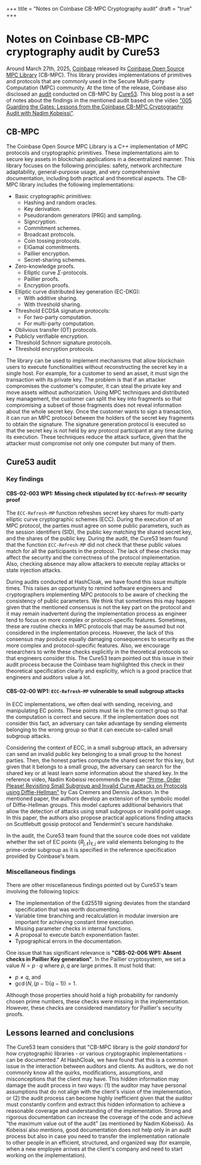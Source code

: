 +++
title = "Notes on Coinbase CB-MPC Cryptography audit"
draft = "true"
+++

# Notes on Coinbase CB-MPC cryptography audit by Cure53

Around March 27th, 2025, [Coinbase](https://www.coinbase.com) released its [Coinbase Open Source MPC Library](https://github.com/coinbase/cb-mpc) (CB-MPC). This library provides implementations of primitives and protocols that are commonly used in the Secure Multi-party Computation (MPC) community. At the time of the release, Coinbase also disclosed an [audit](https://github.com/coinbase/cb-mpc/blob/master/docs/cure53-audit.pdf) conducted on CB-MPC by [Cure53](https://cure53.de/). This blog post is a set of notes about the findings in the mentioned audit based on the video ["005 Guarding the Gates: Lessons from the Coinbase CB-MPC Cryptography Audit with Nadim Kobeissi"](https://youtu.be/2wR25jFgPSo).

## CB-MPC

The Coinbase Open Source MPC Library is a C++ implementation of MPC protocols and cryptographic primitives. These implementations aim to secure key assets in blockchain applications in a decentralized manner. This library focuses on the following principles: safety, network architecture adaptability, general-purpose usage, and very comprehensive documentation, including both practical and theoretical aspects. The CB-MPC library includes the following implementations:

- Basic cryptographic primitives:
    - Hashing and random oracles.
    - Key derivation.
    - Pseudorandom generators (PRG) and sampling.
    - Signcryption.
    - Commitment schemes.
    - Broadcast protocols.
    - Coin tossing protocols.
    - ElGamal commitments.
    - Paillier encryption. 
    - Secret-sharing schemes.
- Zero-knowledge proofs.
    - Elliptic curve $\Sigma$-protocols.
    - Paillier proofs.
    - Encryption proofs.
- Elliptic curve distributed key generation (EC-DKG):
    - With additive sharing.
    - With threshold sharing.
- Threshold ECDSA signature protocols:
    - For two-party computation.
    - For multi-party computation.
- Oblivious transfer (OT) protocols.
- Publicly verifiable encryption.
- Threshold Schnorr signature protocols.
- Threshold encryption protocols.

The library can be used to implement mechanisms that allow blockchain users to execute functionalities without reconstructing the secret key in a single host. For example, for a customer to send an asset, it must sign the transaction with its private key. The problem is that if an attacker compromises the customer's computer, it can steal the private key and move assets without authorization. Using MPC techniques and distributed key management, the customer can split the key into fragments so that compromising a subset of those fragments does not reveal information about the whole secret key. Once the customer wants to sign a transaction, it can run an MPC protocol between the holders of the secret key fragments to obtain the signature. The signature generation protocol is executed so that the secret key is not held by any protocol participant at any time during its execution. These techniques reduce the attack surface, given that the attacker must compromise not only one computer but many of them.

## Cure53 audit

### Key findings

#### CBS-02-003 WP1: Missing check stipulated by `ECC-Refresh-MP` security proof

The `ECC-Refresh-MP` function refreshes secret key shares for multi-party elliptic curve cryptographic schemes (ECC). During the execution of an MPC protocol, the parties must agree on some public parameters, such as the session identifiers (SID), the public key matching the shared secret key, and the shares of the public key. During the audit, the Cure53 team found that the function `ECC-Refresh-MP` did not check that these public values match for all the participants in the protocol. The lack of these checks may affect the security and the correctness of the protocol implementation. Also, checking absence may allow attackers to execute replay attacks or state injection attacks.

During audits conducted at HashCloak, we have found this issue multiple times. This raises an opportunity to remind software engineers and cryptographers implementing MPC protocols to be aware of checking the consistency of public parameters. We think that sometimes this may happen given that the mentioned consensus is not the key part on the protocol and it may remain inadvertent during the implementation process as engineer tend to focus on more complex or protocol-specific features. Sometimes, these are routine checks in MPC protocols that may be assumed but not considered in the implementation process. However, the lack of this consensus may produce equally damaging consequences to security as the more complex and protocol-specific features. Also, we encourage researchers to write these checks explicitly in the theoretical protocols so that engineers consider this. The Cure53 team pointed out this issue in their audit process because the Coinbase team highlighted this check in their theoretical specification clearly and explicitly, which is a good practice that engineers and auditors value a lot.

#### CBS-02-00 WP1: `ECC-Refresh-MP` vulnerable to small subgroup attacks

In ECC implementations, we often deal with sending, receiving, and manipulating EC points. These points must lie in the correct group so that the computation is correct and secure. If the implementation does not consider this fact, an adversary can take advantage by sending elements belonging to the wrong group so that it can execute so-called small subgroup attacks.

Considering the context of ECC, in a small subgroup attack, an adversary can send an invalid public key belonging to a small group to the honest parties. Then, the honest parties compute the shared secret for this key, but given that it belongs to a small group, the adversary can search for the shared key or at least learn some information about the shared key. In the reference video, Nadim Kobeissi recommends the paper ["Prime, Order Please! Revisiting Small Subgroup and Invalid Curve Attacks on Protocols using Diffie-Hellman"](https://eprint.iacr.org/2019/526) by Cas Cremers and Dennis Jackson. In the mentioned paper, the authors develop an extension of the symbolic model of Diffie-Hellman groups. This model captures additional behaviors that allow the detection of attacks using small subgroups or invalid point usage. In this paper, the authors also propose practical applications finding attacks on Scuttlebutt gossip protocol and Tendermint's secure handshake.

In the audit, the Cure53 team found that the source code does not validate whether the set of EC points $\{R_{j, \ell}\}_{\ell, j}$ are valid elements belonging to the prime-order subgroup as it is specified in the reference specification provided by Coinbase's team.

### Miscellaneous findings

There are other miscellaneous findings pointed out by Cure53's team involving the following topics:

- The implementation of the Ed25519 signing deviates from the standard specification that was worth documenting.
- Variable time branching and recalculation in modular inversion are important for achieving constant time execution.
- Missing parameter checks in internal functions.
- A proposal to execute batch exponentiation faster.
- Typographical errors in the documentation.

One issue that has significant relevance is **"CBS-02-006 WP1: Absent checks in Paillier Key generation"**. In the Paillier cryptosystem, we set a value $N = p \cdot q$ where $p, q$ are large primes. It must hold that:

- $p \neq q$, and
- $\gcd(N, (p-1)(q-1)) = 1$.

Although those properties should hold a high probability for randomly chosen prime numbers, these checks were missing in the implementation. However, these checks are considered mandatory for Paillier's security proofs.

## Lessons learned and conclusions

The Cure53 team considers that "CB-MPC library is the *gold standard* for how cryptographic libraries - or various cryptographic implementations - can be documented." At HashCloak, we have found that this is a common issue in the interaction between auditors and clients. As auditors, we do not commonly know all the quirks, modifications, assumptions, and misconceptions that the client may have. This hidden information may damage the audit process in two ways: (1) the auditor may have personal assumptions that do not align with the client's vision of the implementation, or (2) the audit process can become highly inefficient given that the auditor must constantly confirm and extract this hidden information to achieve a reasonable coverage and understanding of the implementation. Strong and rigorous documentation can increase the coverage of the code and achieve "the maximum value out of the audit" (as mentioned by Nadim Kobeissi). As Kobeissi also mentions, good documentation does not help only in an audit process but also in case you need to transfer the implementation rationale to other people in an efficient, structured, and organized way (for example, when a new employee arrives at the client's company and need to start working on the implementation).
